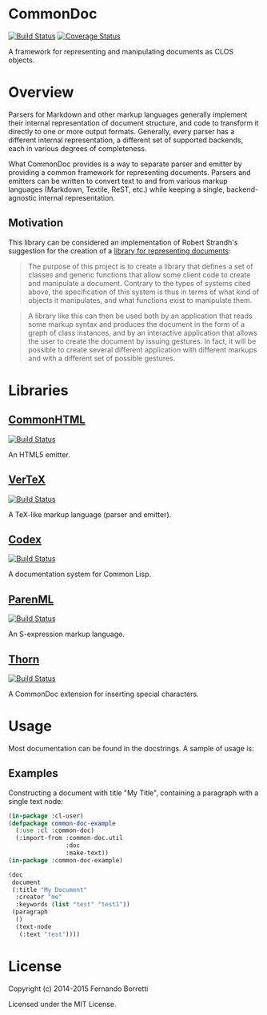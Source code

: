 # CommonDoc

[![Build Status](https://travis-ci.org/CommonDoc/common-doc.svg?branch=master)](https://travis-ci.org/CommonDoc/common-doc)
[![Coverage Status](https://coveralls.io/repos/CommonDoc/common-doc/badge.svg?branch=master)](https://coveralls.io/r/CommonDoc/common-doc?branch=master)

A framework for representing and manipulating documents as CLOS objects.

# Overview

Parsers for Markdown and other markup languages generally implement their
internal representation of document structure, and code to transform it directly
to one or more output formats. Generally, every parser has a different internal
representation, a different set of supported backends, each in various degrees
of completeness.

What CommonDoc provides is a way to separate parser and emitter by providing a
common framework for representing documents. Parsers and emitters can be written
to convert text to and from various markup languages (Markdown, Textile, ReST,
etc.) while keeping a single, backend-agnostic internal representation.

## Motivation

This library can be considered an implementation of Robert Strandh's suggestion
for the creation of a [library for representing documents][strandh]:

>The purpose of this project is to create a library that defines a set of
>classes and generic functions that allow some client code to create and
>manipulate a document. Contrary to the types of systems cited above, the
>specification of this system is thus in terms of what kind of objects it
>manipulates, and what functions exist to manipulate them.

>A library like this can then be used both by an application that reads some
>markup syntax and produces the document in the form of a graph of class
>instances, and by an interactive application that allows the user to create the
>document by issuing gestures. In fact, it will be possible to create several
>different application with different markups and with a different set of
>possible gestures.

[strandh]: http://metamodular.com/Common-Lisp/document-library.html

# Libraries

## [CommonHTML](https://github.com/CommonDoc/common-html)

[![Build Status](https://travis-ci.org/CommonDoc/common-html.svg?branch=master)](https://travis-ci.org/CommonDoc/common-html)

An HTML5 emitter.

## [VerTeX](https://github.com/CommonDoc/vertex)

[![Build Status](https://travis-ci.org/CommonDoc/vertex.svg?branch=master)](https://travis-ci.org/CommonDoc/vertex)

A TeX-like markup language (parser and emitter).

## [Codex](https://github.com/CommonDoc/codex)

[![Build Status](https://travis-ci.org/CommonDoc/codex.svg?branch=master)](https://travis-ci.org/CommonDoc/codex)

A documentation system for Common Lisp.

## [ParenML](https://github.com/CommonDoc/parenml)

[![Build Status](https://travis-ci.org/CommonDoc/parenml.svg?branch=master)](https://travis-ci.org/CommonDoc/parenml)

An S-expression markup language.

## [Thorn](https://github.com/CommonDoc/thorn)

[![Build Status](https://travis-ci.org/CommonDoc/thorn.svg?branch=master)](https://travis-ci.org/CommonDoc/thorn)

A CommonDoc extension for inserting special characters.

# Usage

Most documentation can be found in the docstrings. A sample of usage is:

## Examples

Constructing a document with title "My Title", containing a paragraph with a
single text node:

```lisp
(in-package :cl-user)
(defpackage common-doc-example
  (:use :cl :common-doc)
  (:import-from :common-doc.util
                :doc
                :make-text))
(in-package :common-doc-example)

(doc
 document
 (:title "My Document"
  :creator "me"
  :keywords (list "test" "test1"))
 (paragraph
  ()
  (text-node
   (:text "test"))))
```

# License

Copyright (c) 2014-2015 Fernando Borretti

Licensed under the MIT License.
